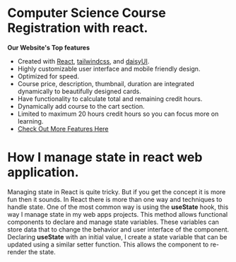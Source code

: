 # Computer Science Course Registration with react.

**Our Website's Top features**
- Created with [React](https://react.dev), [tailwindcss](https://tailwindcss.com), and [daisyUI](https://daisyui.com).
- Highly customizable user interface and mobile friendly design.
- Optimized for speed.
- Course price, description, thumbnail, duration are integrated dynamically to beautifully designed cards.
- Have functionality to calculate total and remaining credit hours.
- Dynamically add course to the cart section.
- Limited to maximum 20 hours credit hours so you can focus more on learning. 
- [Check Out More Features Here](https://bejewelled-marshmallow-3272de.netlify.app/)

# How I manage state in react web application.

Managing state in React is quite tricky. But if you get the concept it is more fun then it sounds. In React there is more than one way and techniques to handle state. One of the most common way is using the **useState** hook, this way I manage state in my web apps projects. This method allows functional components to declare and manage state variables. These variables can store data that to change the behavior and user interface of the component. Declaring **useState** with an initial value, I create a state variable that can be updated using a similar setter function. This allows the component to re-render the state.